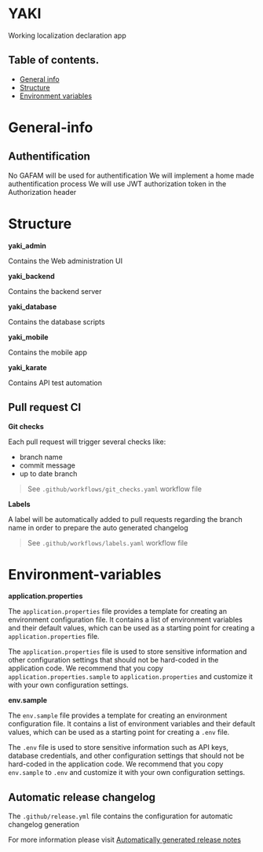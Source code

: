 # YAKI

Working localization declaration app

## Table of contents.

- [General info](#general-info)
- [Structure](#structure)
- [Environment variables](#Environment-variables)

# General-info

## Authentification

No GAFAM will be used for authentification
We will implement a home made authentification process
We will use JWT authorization token in the Authorization header

# Structure

**yaki_admin**

Contains the Web administration UI

**yaki_backend**

Contains the backend server

**yaki_database**

Contains the database scripts

**yaki_mobile**

Contains the mobile app

**yaki_karate**

Contains API test automation

## Pull request CI

**Git checks**

Each pull request will trigger several checks like:

- branch name
- commit message
- up to date branch

> See `.github/workflows/git_checks.yaml` workflow file

**Labels**

A label will be automatically added to pull requests regarding the branch name in order to prepare the auto generated changelog

> See `.github/workflows/labels.yaml` workflow file

# Environment-variables

**application.properties**

The `application.properties` file provides a template for creating an environment configuration file. It contains a list of environment variables and their default values, which can be used as a starting point for creating a `application.properties` file.

The `application.properties` file is used to store sensitive information and other configuration settings that should not be hard-coded in the application code. We recommend that you copy `application.properties.sample` to `application.properties` and customize it with your own configuration settings.

**env.sample**

The `env.sample` file provides a template for creating an environment configuration file. It contains a list of environment variables and their default values, which can be used as a starting point for creating a `.env` file.

The `.env` file is used to store sensitive information such as API keys, database credentials, and other configuration settings that should not be hard-coded in the application code. We recommend that you copy `env.sample` to `.env` and customize it with your own configuration settings.

## Automatic release changelog

The `.github/release.yml` file contains the configuration for automatic changelog generation

For more information please visit [Automatically generated release notes](https://docs.github.com/en/repositories/releasing-projects-on-github/automatically-generated-release-notes)

